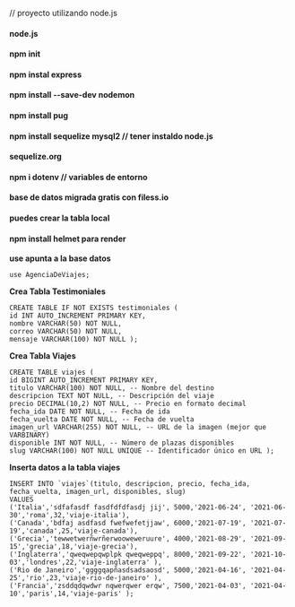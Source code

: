// proyecto utilizando node.js
#### node.js
#### npm init
#### npm instal express
#### npm install --save-dev nodemon
#### npm install pug
#### npm install sequelize mysql2 // tener instaldo node.js
#### sequelize.org
#### npm i dotenv // variables de entorno
#### base de datos migrada gratis con filess.io
#### puedes crear la tabla local 

#### npm install helmet para render

**use apunta a la base datos**
```
use AgenciaDeViajes;
```
**Crea Tabla Testimoniales**
```
CREATE TABLE IF NOT EXISTS testimoniales ( 
id INT AUTO_INCREMENT PRIMARY KEY, 
nombre VARCHAR(50) NOT NULL, 
correo VARCHAR(50) NOT NULL, 
mensaje VARCHAR(100) NOT NULL );
```
**Crea Tabla Viajes**
```
CREATE TABLE viajes ( 
id BIGINT AUTO_INCREMENT PRIMARY KEY, 
titulo VARCHAR(100) NOT NULL, -- Nombre del destino 
descripcion TEXT NOT NULL, -- Descripción del viaje 
precio DECIMAL(10,2) NOT NULL, -- Precio en formato decimal 
fecha_ida DATE NOT NULL, -- Fecha de ida 
fecha_vuelta DATE NOT NULL, -- Fecha de vuelta 
imagen_url VARCHAR(255) NOT NULL, -- URL de la imagen (mejor que VARBINARY) 
disponible INT NOT NULL, -- Número de plazas disponibles 
slug VARCHAR(100) NOT NULL UNIQUE -- Identificador único en URL );
```
**Inserta datos a la tabla viajes**
```
INSERT INTO `viajes`(titulo, descripcion, precio, fecha_ida, fecha_vuelta, imagen_url, disponibles, slug) 
VALUES 
('Italia','sdfafasdf fasdfdfdfasdj jij', 5000,'2021-06-24', '2021-06-30','roma',32,'viaje-italia'),
('Canada','bdfaj asdfasd fwefwefetjjaw', 6000,'2021-07-19', '2021-07-19','canada',25,'viaje-canada'),
('Grecia','tewwetwerñwrñerwooweweruure', 4000,'2021-08-29', '2021-09-15','grecia',18,'viaje-grecia'),
('Inglaterra','qweqwepqwplpk qweqweppq', 8000,'2021-09-22', '2021-10-03','londres',22,'viaje-inglaterra' ),
('Rio de Janeiro','ggggqapñasdsadsaosd', 5000,'2021-04-16', '2021-04-25','rio',23,'viaje-rio-de-janeiro' ),
('Francia','zsddqdqwdwr nqwerqwer erqw', 7500,'2021-04-03', '2021-04-10','paris',14,'viaje-paris' );
```
